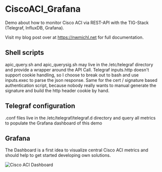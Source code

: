 # CiscoACI_Grafana
Demo about how to monitor Cisco ACI via REST-API with the TIG-Stack (Telegraf, InfluxDB, Grafana).

Visit my blog post over at https://nwmichl.net for full documentation.

## Shell scripts
apic_query.sh and apic_querysig.sh may live in the /etc/telegraf directory and provide a wrapper around the API Call.
Telegraf inputs.http doesn't support cookie handling, so I choose to break out to bash and use inputs.exec to parse the json response. Same for the cert / signature based authentication script, because nobody really wants to manual generate the signature and build the http header cookie by hand. 

## Telegraf configuration
.conf files live in the /etc/telegraf/telegraf.d directory and query all metrics to populate the Grafana dashboard of this demo

## Grafana 
The Dashboard is a first idea to visualize central Cisco ACI metrics and should help to get started developing own solutions.

![Cisco ACI Dashboard](https://github.com/NWMichl/CiscoACI_Grafana/blob/master/ciscoaci_dashboard.png)
